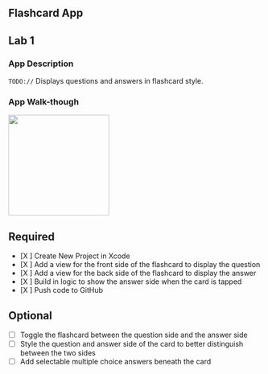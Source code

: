 ## Flashcard App

## Lab 1

### App Description
`TODO://` Displays questions and answers in flashcard style. 

### App Walk-though

<img src="YOUR_GIF_URL_HERE" width=200><br>


## Required
- [X ] Create New Project in Xcode
- [X ] Add a view for the front side of the flashcard to display the question
- [X ] Add a view for the back side of the flashcard to display the answer
- [X ] Build in logic to show the answer side when the card is tapped
- [X ] Push code to GitHub
## Optional
- [ ] Toggle the flashcard between the question side and the answer side
- [ ] Style the question and answer side of the card to better distinguish between the two sides
- [ ] Add selectable multiple choice answers beneath the card